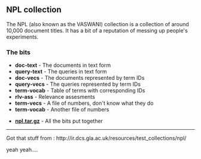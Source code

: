 <h2>NPL collection</h2>
<p>
The NPL (also known as the VASWANI) collection is a collection of around 10,000
document titles.  It has a bit of a reputation of messing up people's 
experiments.
<p>
<h3>The bits</h3>
<ul>
<li><b>doc-text</b> - The documents in text form
<li><b>query-text</b> - The queries in text form
<li><b>doc-vecs</b> - The documents represented by term IDs
<li><b>query-vecs</b> - The queries represented by term IDs
<li><b>term-vocab</b> - Table of terms with corresponding IDs
<li><b>rlv-ass</b> - Relevance assesments
<li><b>term-vecs</b> - A file of numbers, don't know what they do
<li><b>term-vocab</b> - Another file of numbers<p>
<li><a href="npl.tar.gz"><b>npl.tar.gz</b></a> - All the bits put together
</ul>
<p>
<p>
<hr>
Got that stuff from :
http://ir.dcs.gla.ac.uk/resources/test_collections/npl/
  
  yeah yeah....
